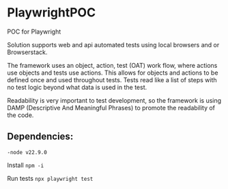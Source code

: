 # PlaywrightPOC

POC for Playwright

Solution supports web and api automated tests using local browsers and or Browserstack.

The framework uses an object, action, test (OAT) work flow, where actions use objects and tests use actions. This allows for objects and actions to be defined once and used throughout tests. Tests read like a list of steps with no test logic beyond what data is used in the test.

Readability is very important to test development, so the framework is using DAMP (Descriptive And Meaningful Phrases) to promote the readability of the code.

## Dependencies:
    -node v22.9.0

Install
``npm -i``

Run tests
``npx playwright test``
